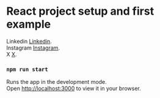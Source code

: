 # React project setup and first example

Linkedin [Linkedin](www.linkedin.com/in/yunuskaracaa). <br>
Instagram [Instagram](instagram.com/yunnuskaracaa).<br>
X [X](https://twitter.com/aldosteroon).

### `npm run start`

Runs the app in the development mode.\
Open [http://localhost:3000](http://localhost:3000) to view it in your browser.
